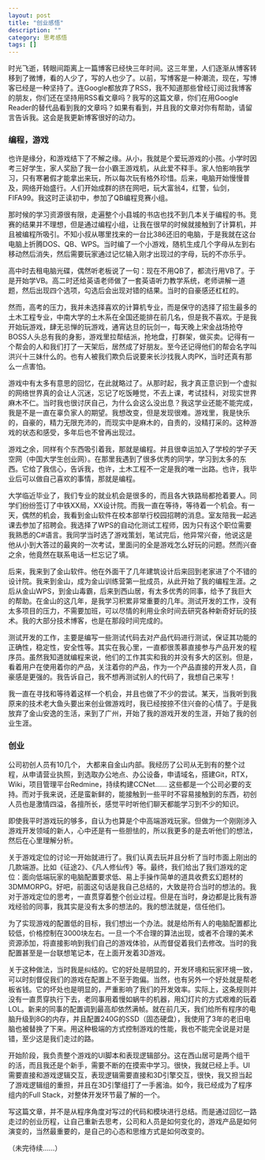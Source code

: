```yaml
---
layout: post
title: "创业感悟"
description: ""
category: 思考感悟
tags: []
---
```


时光飞逝，转眼间距离上一篇博客已经快三年时间。这三年里，人们逐渐从博客转移到了微博，看的人少了，写的人也少了。以前，写博客是一种潮流，现在，写博客已经是一种坚持了。连Google都放弃了RSS，我不知道那些曾经订阅过我博客的朋友，你们还在坚持用RSS看文章吗？我写的这篇文章，你们在用Google Reader的替代品看到我的文章吗？如果有看到，并且我的文章对你有帮助，请留言告诉我。这会是我更新博客很好的动力。

<!-- more -->

### 编程，游戏
也许是缘分，和游戏结下了不解之缘。从小，我就是个爱玩游戏的小孩。小学时因考三好学生，家人奖励了我一台小霸王游戏机，从此爱不释手。家人怕影响我学习，只有寒暑假才能拿出来玩，所以每次玩有格外珍惜。后来，电脑开始慢慢普及，网络开始盛行。人们开始成群的挤在网吧，玩大富翁4，红警，仙剑，FIFA99。我这时正读初中，参加了QB编程竞赛小组。

那时候的学习资源很有限，走遍整个小县城的书店也找不到几本关于编程的书。竞赛的结果并不理想，但是通过编程小组，让我在很早的时候就接触到了计算机，并且被编程所吸引。不知小叔从哪里找来的一台比386还旧的电脑，于是我就在这台电脑上折腾DOS、QB、WPS。当时编了一个小游戏，随机生成几个字母从左到右移动然后消失，然后需要玩家通过记忆输入刚才出现过的字母，玩的不亦乐乎。

高中时去租电脑光碟，偶然听老板说了一句：现在不用QB了，都流行用VB了。于是开始学VB。高二时还给英语老师做了一套英语听力教学系统，老师讲解一道题，然后出现四个选项，勾选后会出现对错的结果。当时的自豪感还杠杠的。

然而，高考的压力，我并未选择喜欢的计算机专业，而是保守的选择了招生最多的土木工程专业，中南大学的土木系在全国还能排在前几名，但是我不喜欢。于是我开始玩游戏，肆无忌惮的玩游戏，通宵达旦的玩剑一，每天晚上宋金战场抢夺BOSS人头总有我的身影，游戏里拉帮结派，抢地盘，打群架，做买卖。记得有一个帮会的人和我们打了一天架后，居然成了好朋友。至今还记得他们的帮会名字叫洪兴十三妹什么的。也有人被我们欺负后说要来长沙找我人肉PK，当时还真有那么一点害怕。

游戏中有太多有意思的回忆，在此就略过了。从那时起，我才真正意识到一个虚拟的网络世界真的会让人沉迷，忘记了吃饭睡觉，不去上课，考试挂科，对现实世界麻木不仁。当时我也很讨厌自己，为什么会这么没出息？我这学业还能不能完成，我是不是一直在辜负家人的期望。我想改变，但是发现很难。游戏里，我是快乐的，自豪的，精力无限充沛的，而现实中是麻木的，自责的，没精打采的。这种游戏的状态和感受，多年后也不曾再出现过。

游戏之余，同样有个东西吸引着我，那就是编程。并且很幸运加入了学校的学子天空网（中国大学生创业网）。在那里我遇到了很多优秀的同学，学习到太多的东西。它给了我信心，告诉我，也许，土木工程不一定是我的唯一出路。也许，我毕业后可以做自己喜欢的事情，那就是编程。

大学临近毕业了，我们专业的就业机会是很多的，而且各大铁路局都抢着要人。同学们纷纷签订了中铁XX局，XX设计院。而我一直在等待，等待着一个机会。有一天，偶然的机会，我看到金山软件在校本部举行校园招聘的消息。室友陪我一起逃课去参加了招聘会。我选择了WPS的自动化测试工程师，因为只有这个职位需要我熟悉的C#语言。我同学当时选了游戏策划，笔试完后，他异常兴奋，他说这是他从小到大答过的最爽的一次考试，里面问的全是游戏怎么好玩的问题。然而兴奋之余，他竟然在联系电话一栏忘记了填。

后来，我来到了金山软件。他在外面干了几年建筑设计后来回到老家进了个不错的设计院。我来到金山，成为金山训练营第一批成员，从此开始了我的编程生涯。之后从金山WPS，到金山毒霸，后来到西山居，有太多优秀的同事，给予了我巨大的帮助。在金山的这几年，是我学习积累非常重要的几年。测试开发的工作，没有太多项目的压力，不需要加班，可以尽情的利用业余时间去研究各种新奇好玩的技术。我的大部分技术博客，也是在那段时间完成的。

测试开发的工作，主要是编写一些测试代码去对产品代码进行测试，保证其功能的正确性，稳定性，安全性等。其实在我心里，一直都很羡慕直接参与产品开发的程序员。虽然我知道就编程来说，他们的工作其实和我的并没有多大的区别。但是，看着用户在使用着你的产品，关注着你的产品，作为一个产品直接的开发人员，自豪感是更强的。我告诉自己，我不想再测试别人的代码了，我想自己来写！


我一直在寻找和等待着这样一个机会，并且也做了不少的尝试。某天，当我听到我原来的技术老大鱼头要出来创业做游戏时，我已经按捺不住兴奋的心情了。于是我放弃了金山安逸的生活，来到了广州，开始了我的游戏开发的生涯，开始了我的创业生涯。

### 创业
公司初创人员有10几个， 大都来自金山内部。我经历了公司从无到有的整个过程，从申请营业执照，到选取办公地点、办公设备，申请域名，搭建Git，RTX，Wiki，项目管理平台Redmine，持续构建CCNet…… 这些都是一个公司必要的支持。而对于我来说，还是蛮新鲜的，能接触到一些平时不容易接触到的东西，初创人员也是激情四溢，各擅所长，感觉平时听他们聊天都能学习到不少的知识。

即使我平时游戏玩的够多，自认为也算是个中高端游戏玩家。但做为一个刚刚涉入游戏开发领域的新人，心中还是有一些胆怯的，所以我更多的是去听他们的想法，然后在心里理解分析。

关于游戏定位的讨论一开始就进行了。我们认真去玩并且分析了当时市面上刚出的几款端游。比如《征途2》、《凡人修仙传》等。最终，我们给出了我们游戏的定位：面向低端玩家的电脑配置要求低、易上手操作简单的道具收费玄幻题材的3DMMORPG。好吧，前面这句话是我自己总结的，大致是符合当时的想法的。我对于游戏定位的思考，一直贯穿着整个创业过程。但是在当时，身边都是比我有游戏经验的同事，我其实是没有太多的想法的。我的想法就是，信任他们。

为了实现游戏的配置低的目标，我们想出一个办法。就是给所有人的电脑配置都比较低，价格控制在3000块左右。一旦一个不合理的算法出现，或者不合理的美术资源添加，将直接影响到我们自己的游戏体验，从而督促着我们去修改。当时的我配置甚至是一台联想笔记本，在上面开发着3D游戏。

关于这种做法，当时我是纠结的。它的好处是明显的，开发环境和玩家环境一致，可以时刻督促我们的游戏在配置上不至于跑偏。当然，也有另外一个好处就是帮老板省钱。它的坏处也是明显的，严重影响了我们的开发效率。实际上，这条规则并没有一直贯穿执行下去，老同事用着慢如蜗牛的机器，用幻灯片的方式艰难的玩着LOL。新来的同事的配置调到最高却依然满帧。就在前几天，我们给所有程序的电脑升级到8G的内存，并且配置240G的SSD（固态硬盘），我使用了3年的老旧电脑也被替换了下来。用这种极端的方式控制游戏的性能，我也不能完全说是对是错，至少这是我们走过的路。

开始阶段，我负责整个游戏的UI脚本和表现逻辑部分。这在西山居可是两个组干的活，而且我还是个新手，需要不断的在摸索中学习。很快，我就已经上手。UI需要直接和游戏逻辑交互，表现逻辑需要直接和3D引擎交互，很快，我又担当起了游戏逻辑组的重担，并且在3D引擎组打了一手酱油。如今，我已经成为了程序组内的Full Stack，对整体开发环节最了解的一个。

写这篇文章，并不是从程序角度对写过的代码和模块进行总结。而是通过回忆一路走过的创业历程，让自己重新去思考，公司和人员是如何变化的，游戏产品是如何演变的，当然最重要的，是自己的心态和思维方式是如何改变的。

（未完待续……）


